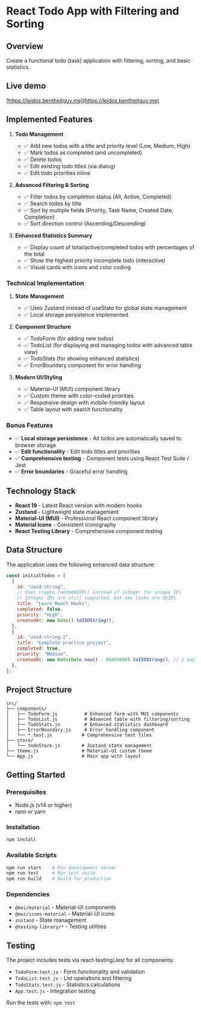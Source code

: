 # React Todo App with Filtering and Sorting

## Overview

Create a functional todo (task) application with filtering, sorting, and basic statistics.

## Live demo

[https://leidos.bentheitguy.me](https://leidos.bentheitguy.me)

## Implemented Features

1. **Todo Management**

   - ✅ Add new todos with a title and priority level (Low, Medium, High)
   - ✅ Mark todos as completed (and uncompleted)
   - ✅ Delete todos
   - ✅ Edit existing todo titles (via dialog)
   - ✅ Edit todo priorities inline

2. **Advanced Filtering & Sorting**

   - ✅ Filter todos by completion status (All, Active, Completed)
   - ✅ Search todos by title
   - ✅ Sort by multiple fields (Priority, Task Name, Created Date, Completion)
   - ✅ Sort direction control (Ascending/Descending)

3. **Enhanced Statistics Summary**
   - ✅ Display count of total/active/completed todos with percentages of the total
   - ✅ Show the highest priority incomplete todo (interactive)
   - ✅ Visual cards with icons and color coding

### Technical Implementation

1. **State Management**

   - ✅ Uses Zustand instead of useState for global state management
   - ✅ Local storage persistence implemented

2. **Component Structure**

   - ✅ TodoForm (for adding new todos)
   - ✅ TodoList (for displaying and managing todos with advanced table view)
   - ✅ TodoStats (for showing enhanced statistics)
   - ✅ ErrorBoundary component for error handling

3. **Modern UI/Styling**
   - ✅ Material-UI (MUI) component library
   - ✅ Custom theme with color-coded priorities
   - ✅ Responsive design with mobile-friendly layout
   - ✅ Table layout with search functionality

### Bonus Features

- ✅ **Local storage persistence** - All todos are automatically saved to browser storage
- ✅ **Edit functionality** - Edit todo titles and priorities
- ✅ **Comprehensive testing** - Component tests using React Test Suite / Jest
- ✅ **Error boundaries** - Graceful error handling

## Technology Stack

- **React 19** - Latest React version with modern hooks
- **Zustand** - Lightweight state management
- **Material-UI (MUI)** - Professional React component library
- **Material Icons** - Consistent iconography
- **React Testing Library** - Comprehensive component testing

## Data Structure

The application uses the following enhanced data structure:

```javascript
const initialTodos = [
  {
    id: "uuid-string",
    // Uses crypto.randomUUID() instead of integer for unique IDs
    // Integer IDs are still supported, but new tasks are UUIDs
    title: "Learn React Hooks",
    completed: false,
    priority: "High",
    createdAt: new Date().toISOString(),
  },
  {
    id: "uuid-string-2",
    title: "Complete practice project",
    completed: true,
    priority: "Medium",
    createdAt: new Date(Date.now() - 86400000).toISOString(), // 1 day ago
  },
];
```

## Project Structure

```
src/
├── components/
│   ├── TodoForm.js          # Enhanced form with MUI components
│   ├── TodoList.js          # Advanced table with filtering/sorting
│   ├── TodoStats.js         # Enhanced statistics dashboard
│   ├── ErrorBoundary.js     # Error handling component
│   └── *.test.js           # Comprehensive test files
├── store/
│   └── todoStore.js        # Zustand state management
├── theme.js                # Material-UI custom theme
└── App.js                  # Main app with layout
```

## Getting Started

### Prerequisites

- Node.js (v14 or higher)
- npm or yarn

### Installation

```bash
npm install
```

### Available Scripts

```bash
npm run start    # Run development server
npm run test     # Run test suite
npm run build    # Build for production
```

### Dependencies

- `@mui/material` - Material-UI components
- `@mui/icons-material` - Material-UI icons
- `zustand` - State management
- `@testing-library/*` - Testing utilities

## Testing

The project includes tests via react-testing/Jest for all components:

- `TodoForm.test.js` - Form functionality and validation
- `TodoList.test.js` - List operations and filtering
- `TodoStats.test.js` - Statistics calculations
- `App.test.js` - Integration testing

Run the tests with: `npm test`
